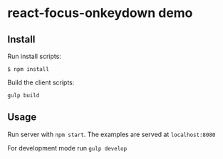 # react-focus-onkeydown demo

## Install

Run install scripts:

```
$ npm install
```

Build the client scripts:

```
gulp build
```

## Usage

Run server with `npm start`. The examples are served at `localhost:8080`

For development mode run `gulp develop`
